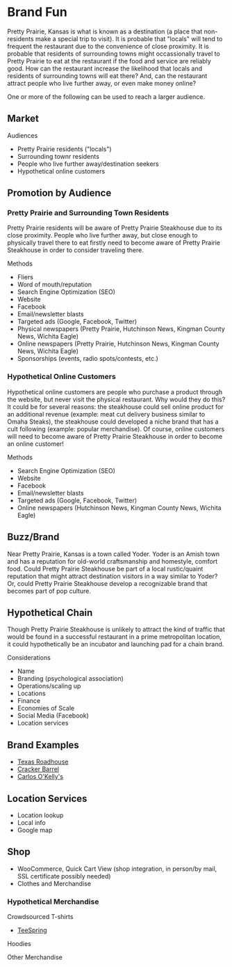 # Brand Fun

Pretty Prairie, Kansas is what is known as a destination (a place that non-residents make a special trip to visit). It is probable that "locals" will tend to frequent the restaurant due to the convenience of close proximity. It is probable that residents of surrounding towns might occassionally travel to Pretty Prairie to eat at the restaurant if the food and service are reliably good. How can the restaurant increase the likelihood that locals and residents of surrounding towns will eat there? And, can the restaurant attract people who live further away, or even make money online? 

One or more of the following can be used to reach a larger audience.

## Market

Audiences
* Pretty Prairie residents ("locals")
* Surrounding townr residents
* People who live further away/destination seekers
* Hypothetical online customers

## Promotion by Audience

### Pretty Prairie and Surrounding Town Residents

Pretty Prairie residents will be aware of Pretty Prairie Steakhouse due to its close proximity. People who live further away, but close enough to physically travel there to eat firstly need to become aware of Pretty Prairie Steakhouse in order to consider traveling there. 

Methods
* Fliers
* Word of mouth/reputation
* Search Engine Optimization (SEO)
* Website
* Facebook
* Email/newsletter blasts
* Targeted ads (Google, Facebook, Twitter)
* Physical newspapers (Pretty Prairie, Hutchinson News, Kingman County News, Wichita Eagle)
* Online newspapers (Pretty Prairie, Hutchinson News, Kingman County News, Wichita Eagle)
* Sponsorships (events, radio spots/contests, etc.)

### Hypothetical Online Customers

Hypothetical online customers are people who purchase a product through the website, but never visit the physical restaurant. Why would they do this? It could be for several reasons: the steakhouse could sell online product for an additional revenue (example: meat cut delivery business similar to Omaha Steaks), the steakhouse could developed a niche brand that has a cult following (example: popular merchandise). Of course, online customers will need to become aware of Pretty Prairie Steakhouse in order to become an online customer! 

Methods
* Search Engine Optimization (SEO)
* Website
* Facebook
* Email/newsletter blasts
* Targeted ads (Google, Facebook, Twitter)
* Online newspapers (Hutchinson News, Kingman County News, Wichita Eagle)




## Buzz/Brand

Near Pretty Prairie, Kansas is a town called Yoder. Yoder is an Amish town and has a reputation for old-world craftsmanship and homestyle, comfort food. Could Pretty Prairie Steakhouse be part of a local rustic/quaint reputation that might attract destination visitors in a way similar to Yoder? Or, could Pretty Prairie Steakhouse develop a recognizable brand that becomes part of pop culture. 

## Hypothetical Chain

Though Pretty Prairie Steakhouse is unlikely to attract the kind of traffic that would be found in a successful restaurant in a prime metropolitan location, it could hypothetically be an incubator and launching pad for a chain brand. 

Considerations
* Name
* Branding (psychological association)
* Operations/scaling up
* Locations
* Finance
* Economies of Scale
* Social Media (Facebook)
* Location services

## Brand Examples

* [Texas Roadhouse](https://www.texasroadhouse.com)
* [Cracker Barrel](https://www.crackerbarrel.com)
* [Carlos O'Kelly's](https://www.carlosokellys.com)

## Location Services

* Location lookup
* Local info
* Google map

## Shop

* WooCommerce, Quick Cart View (shop integration, in person/by mail, SSL certificate possibly needed)
* Clothes and Merchandise

### Hypothetical Merchandise

Crowdsourced T-shirts
* [TeeSpring](https://teespring.com)

Hoodies

Other Merchandise
